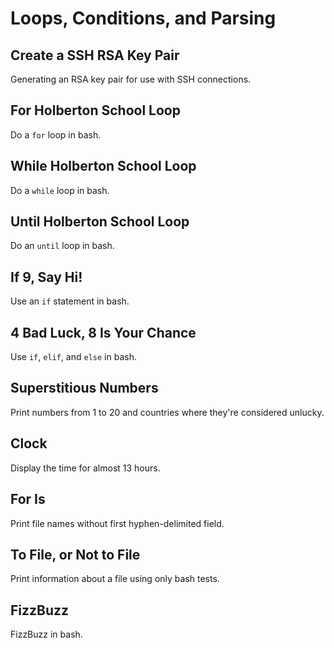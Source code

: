 # Loops, Conditions, and Parsing

## Create a SSH RSA Key Pair
Generating an RSA key pair for use with SSH connections.

## For Holberton School Loop
Do a `for` loop in bash.

## While Holberton School Loop
Do a `while` loop in bash.

## Until Holberton School Loop
Do an `until` loop in bash.

## If 9, Say Hi!
Use an `if` statement in bash.

## 4 Bad Luck, 8 Is Your Chance
Use `if`, `elif`, and `else` in bash.

## Superstitious Numbers
Print numbers from 1 to 20 and countries where they're considered unlucky.

## Clock
Display the time for almost 13 hours.

## For Is
Print file names without first hyphen-delimited field.

## To File, or Not to File
Print information about a file using only bash tests.

## FizzBuzz
FizzBuzz in bash.
